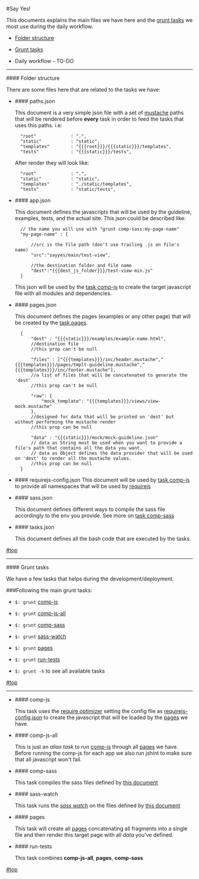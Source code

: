 #<a name="top"></a>Say Yes!

This documents explains the main files we have here and the [grunt tasks](#grunt) we most use during the daily workflow.

- [Folder structure](#structure)

- [Grunt tasks](#grunt)

- Daily workflow - TO-DO

---

###<a name="structure"># </a>Folder structure

There are some files here that are related to the tasks we have:

- ###<a name="paths"># </a>paths.json

	This document is a very simple json file with a set of [mustache](http://mustache.github.io/)  paths that will be rendered before **every** task in order to feed the tasks that uses this paths. i.e:

		"root"             : ".",
		"static"           : "static",
		"templates"        : "{{{root}}}/{{{static}}}/templates",
		"tests"            : "{{{static}}}/tests",

	After render they will look like:

		"root"             : ".",
		"static"           : "static",
		"templates"        : "./static/templates",
		"tests"            : "static/tests",


- ###<a name="app.json"># </a>app.json

	This document defines the javascripts that will be used by the guideline, examples, tests, and the actual site. This json could be described like:

		// the name you will use with "grunt comp-sass:my-page-name"
		"my-page-name" : {

			//src is the file path (don't use trailing .js on file's name)
			"src":"sayyes/main/test-view",

			//the destination folder and file name
			"dest":"{{{dest_js_folder}}}/test-view-min.js"
		}

	This json will be used by the [task comp-js](#comp-js) to create the target javascript file with all modules and dependencies.


- ###<a name="pages.json"># </a>pages.json

	This document defines the pages (examples or any other page) that will be created by the [task pages](#pages).

		{
			"dest" : "{{{static}}}/examples/example-name.html",
			//destination file
			//this prop can't be null

			"files" : ["{{{templates}}}/inc/header.mustache","{{{templates}}}/pages/tmplt-guideline.mustache","{{{templates}}}/inc/footer.mustache"],
			//a list of files that will be concatenated to generate the 'dest'
			//this prop can't be null

			"raw": {
				"mock_template": "{{{templates}}}/views/view-mock.mustache"
			},
			//designed for data that will be printed on 'dest' but without performing the mustache render
			//this prop can be null

			"data" : "{{{static}}}/mock/mock-guideline.json"
			// data as String must be used when you want to provide a file's path that contains all the data you want.
			// data as Object defines the data provider that will be used on 'dest' to render all the mustache values.
			//this prop can be null
		}


- ###<a name="requirejs-config.json"># </a>requirejs-config.json
	This document will be used by [task comp-js](#comp-js) to provide all namespaces that will be used by [requirejs](http://requirejs.org/docs/api.html#config)

- ###<a name="sass.json"># </a>sass.json

	This document defines different ways to compile the sass file accordingly to the env you provide. See more on [task comp-sass](#comp-sass)


- ###<a name="tasks.json"># </a>tasks.json

	This document defines all the bash code that are executed by the tasks.

[#top](#top)

---

###<a name="grunt"># </a>Grunt tasks

We have a few tasks that helps during the development/deployment.

###Following the main grunt tasks:


- `$: grunt` [comp-js](#comp-js)

- `$: grunt` [comp-js-all](#comp-js-all)

- `$: grunt` [comp-sass](#comp-sass)

- `$: grunt` [sass-watch](#sass-watch)

- `$: grunt` [pages](#pages)

- `$: grunt` [run-tests](#run-tests)

- `$: grunt -h` to see all available tasks

[#top](#top)

---

- ###<a name="comp-js"># </a>comp-js

	This task uses the [require optimizer](http://requirejs.org/docs/optimization.html) setting the config file as [requirejs-config.json](#requirejs-config.json) to create the javascript that will be loaded by the [pages](#app.json) we have.

- ###<a name="comp-js-all"># </a>comp-js-all

	This is just an *alias task* to run [comp-js](#comp-js) through all [pages](#app.json) we have. Before running the comp-js for each app we also run jshint to make sure that all javascript won't fail.

- ###<a name="comp-sass"># </a>comp-sass

	This task compiles the sass files defined by [this document](#sass.json)

- ###<a name="sass-watch"># </a>sass-watch

	This task runs the *[sass watch](http://sass-lang.com/documentation/file.SASS_REFERENCE.html)* on the files defined by [this document](#sass.json)


- ###<a name="pages"># </a>pages

	This task will create all [pages](#pages.json) concatenating all fragments into a single file and then render this target page with all *data* you've defined.

- ###<a name="run-tests"># </a>run-tests

	This task combines **comp-js-all**, **pages**, **comp-sass**

[#top](#top)